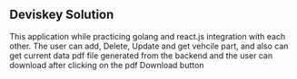 <h2>Deviskey Solution</h2>
<p>This application while practicing golang and react.js integration with each other. The user can add, Delete, Update and get vehcile part, and also can get current data pdf file generated from the backend and the user can download after clicking on the pdf Download button </p>
